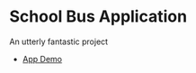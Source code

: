 # School Bus Application

An utterly fantastic project

- [App Demo](https://sleepy-everglades-39783.herokuapp.com/)
